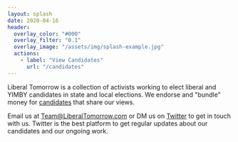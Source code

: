 ```yaml
---
layout: splash
date: 2020-04-16
header:
  overlay_color: "#000"
  overlay_filter: "0.1"
  overlay_image: "/assets/img/splash-example.jpg"
  actions:
    - label: "View Candidates"
      url: "/candidates"
---
```

Liberal Tomorrow is a collection of activists working to elect liberal and YIMBY candidates in state and local elections. We endorse and "bundle" money for [candidates](/candidates) that share our views.

Email us at [Team@LiberalTomorrow.com](mailto:Team@LiberalTomorrow.com) or DM us on [Twitter](https://twitter.com/LiberalTomorrow) to get in touch with us. Twitter is the best platform to get regular updates about our candidates and our ongoing work.
